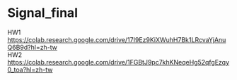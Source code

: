 # Signal_final

HW1  
https://colab.research.google.com/drive/17I9Ez9KiXWuhH7Bk1LRcvaYjAnuQ6B9d?hl=zh-tw  
HW2
https://colab.research.google.com/drive/1FGBtJ9pc7khKNeqeHg52qfgEzqy0_toa?hl=zh-tw
